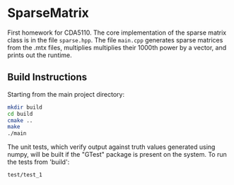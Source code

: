 # SparseMatrix
First homework for CDA5110. The core implementation of the sparse matrix class is in the file `sparse.hpp`. The file `main.cpp` generates sparse matrices from the .mtx files, multiplies multiplies their 1000th power by a vector, and prints out the runtime.

## Build Instructions

Starting from the main project directory:

```bash
mkdir build
cd build
cmake ..
make
./main
```

The unit tests, which verify output against truth values generated using numpy, will be built if the "GTest" package is present on the system. To run the tests from 'build':

```bash
test/test_1
```
